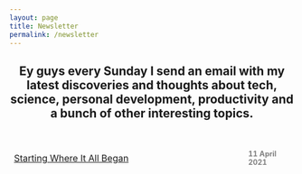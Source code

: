 ```yaml
---
layout: page
title: Newsletter
permalink: /newsletter
---
```

<h2 style="text-align: center">Ey guys every Sunday I send an email with my latest discoveries and thoughts about tech, science, personal development, productivity and a bunch of other interesting topics.</h2>
<br>
<script async data-uid="657d52a115" src="https://fabulous-maker-8008.ck.page/657d52a115/index.js"></script>
<table>
  <tr>
    <td style="table-layout: fixed; border-style: hidden; width: 400px"><a href="https://jcentercreation.github.io/JekyllPersonalWeb/newsletter/11/04/2021/Newsletter.html">Starting Where It All Began</a></td>
    <td style="table-layout: fixed; border-style: hidden; width: 50px; font-size: 80%; color: grey"><b>11 April 2021</b></td>
  </tr>
</table>